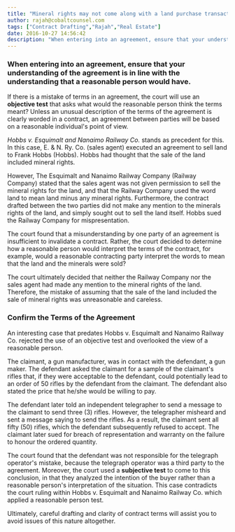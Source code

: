 ```yaml
---
title: "Mineral rights may not come along with a land purchase transaction"
author: rajah@cobaltcounsel.com
tags: ["Contract Drafting","Rajah","Real Estate"]
date: 2016-10-27 14:56:42
description: "When entering into an agreement, ensure that your understanding of the agreement is in line with the understanding that a reasonable person would have."
---
```


### When entering into an agreement, ensure that your understanding of the agreement is in line with the understanding that a reasonable person would have.

If there is a mistake of terms in an agreement, the court will use an **objective test** that asks what would the reasonable person think the terms meant? Unless an unusual description of the terms of the agreement is clearly worded in a contract, an agreement between parties will be based on a reasonable individual's point of view. 

*Hobbs v. Esquimalt and Nanaimo Railway Co.* stands as precedent for this. In this case, E. & N. Ry. Co. (sales agent) executed an agreement to sell land to Frank Hobbs (Hobbs). Hobbs had thought that the sale of the land included mineral rights.

However, The Esquimalt and Nanaimo Railway Company (Railway Company) stated that the sales agent was not given permission to sell the mineral rights for the land, and that the Railway Company used the word land to mean land minus any mineral rights.
 Furthermore, the contract drafted between the two parties did not make any mention to the minerals rights of the land, and simply sought out to sell the land itself. Hobbs sued the Railway Company for mispresentation.
 
The court found that a misunderstanding by one party of an agreement is insufficient to invalidate a contract. Rather, the court decided to determine how a reasonable person would interpret the terms of the contract, for example, would a reasonable contracting party interpret the words to mean that the land and the minerals were sold? 

The court ultimately decided that neither the Railway Company nor the sales agent had made any mention to the mineral rights of the land. Therefore, the mistake of assuming that the sale of the land included the sale of mineral rights was unreasonable and careless.

### Confirm the Terms of the Agreement

An interesting case that predates Hobbs v. Esquimalt and Nanaimo Railway Co. rejected the use of an objective test and overlooked the view of a reasonable person.

The claimant, a gun manufacturer, was in contact with the defendant, a gun maker. The defendant asked the claimant for a sample of the claimant's rifles that, if they were acceptable to the defendant, could potentially lead to an order of 50 rifles by the defendant from the claimant. The defendant also stated the price that he/she would be willing to pay. 

The defendant later told an independent telegrapher to send a message to the claimant to send three (3) rifles. However, the telegrapher misheard and sent a message saying to send the rifles. As a result, the claimant sent all fifty (50) rifles, which the defendant subsequently refused to accept. The claimant later sued for breach of representation and warranty on the failure to honour the ordered quantity.

The court found that the defendant was not responsible for the telegraph operator's mistake, because the telegraph operator was a third party to the agreement. Moreover, the court used a **subjective test** to come to this conclusion, in that they analyzed the intention of the buyer rather than a reasonable person's interpretation of the situation. This case contradicts the court ruling within Hobbs v. Esquimalt and Nanaimo Railway Co. which applied a reasonable person test.

Ultimately, careful drafting and clarity of contract terms will assist you to avoid issues of this nature altogether.
